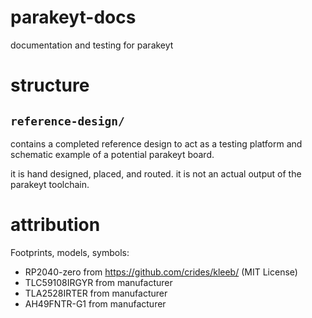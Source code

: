 # parakeyt-docs
documentation and testing for parakeyt


# structure

## `reference-design/`
contains a completed reference design to act as a testing platform and schematic example of a potential parakeyt board.

it is hand designed, placed, and routed. it is not an actual output of the parakeyt toolchain.


# attribution
Footprints, models, symbols:
- RP2040-zero from https://github.com/crides/kleeb/ (MIT License)
- TLC59108IRGYR from manufacturer
- TLA2528IRTER from manufacturer
- AH49FNTR-G1 from manufacturer
